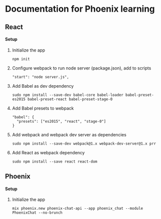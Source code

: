 # Documentation for Phoenix learning

## React
#### Setup
1. Initialize the app
   ```
   npm init
   ```
2. Configure webpack to run node server (package.json), add to scripts
   ```
   "start": "node server.js", 
   ```
3. Add Babel as dev dependency
   ```
   sudo npm install --save-dev babel-core babel-loader babel-preset-es2015 babel-preset-react babel-preset-stage-0
   ```
4. Add Babel presets to webpack
   ```
   "babel": {
     "presets": ["es2015", "react", "stage-0"]
   }
   ```
5. Add webpack and webpack dev server as dependencies
   ```
   sudo npm install --save-dev webpack@1.x webpack-dev-server@1.x prr
   ```
6. Add React as webpack dependency
   ```
   sudo npm install --save react react-dom
   ```



## Phoenix
#### Setup
1. Initialize the app
   ```  
   mix phoenix.new phoenix-chat-api --app phoenix_chat --module PhoenixChat --no-brunch
   ```

